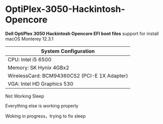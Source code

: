 # OptiPlex-3050-Hackintosh-Opencore
**Dell OptiPlex 3050 Hackintosh Opencore EFI boot files**
support for install macOS Monterey 12.3.1

| System Configuration                         |
| -------------------------------------------- |
| CPU: Intel i5 6500                           |
| Memory: SK Hynix 4GBx2                       |
| WirelessCard: BCM94360CS2 (PCI-E 1X Adapter) |
| VGA: Intel HD Graphics 530                   |

Not Working
Sleep

Everything else is working properly

Woking in progress，trying to fix sleep
